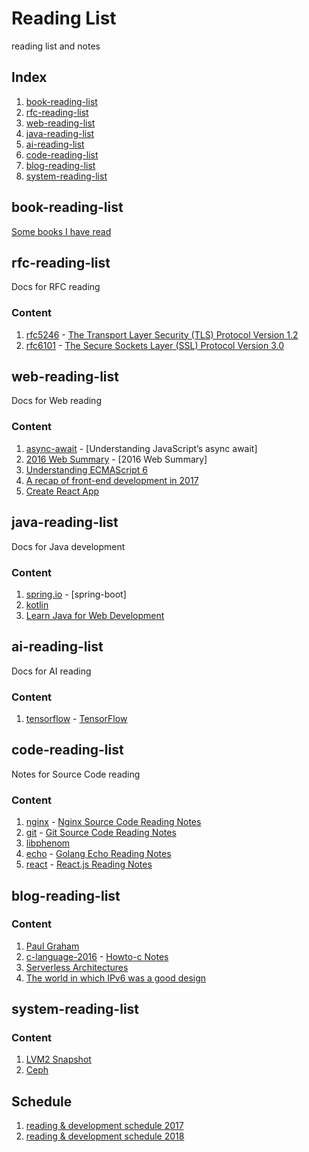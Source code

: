 # Reading List

reading list and notes

## Index

1. [book-reading-list](#book-reading-list)
1. [rfc-reading-list](#rfc-reading-list)
1. [web-reading-list](#web-reading-list)
1. [java-reading-list](#java-reading-list)
1. [ai-reading-list](#ai-reading-list)
1. [code-reading-list](#code-reading-list)
1. [blog-reading-list](#blog-reading-list)
1. [system-reading-list](#system-reading-list)

## book-reading-list

[Some books I have read](doc/book.md)

## rfc-reading-list

Docs for RFC reading

### Content

1. [rfc5246](https://tools.ietf.org/html/rfc5246) - [The Transport Layer Security (TLS) Protocol Version 1.2]()
1. [rfc6101](https://tools.ietf.org/html/rfc6101) - [The Secure Sockets Layer (SSL) Protocol Version 3.0]()

## web-reading-list

Docs for Web reading

### Content

1. [async-await](https://ponyfoo.com/articles/understanding-javascript-async-await) - [Understanding JavaScript’s async await]
1. [2016 Web Summary](http://mp.weixin.qq.com/s/eJuNKJA45rJRUlk-DQeJrw) - [2016 Web Summary]
1. [Understanding ECMAScript 6](https://github.com/nzakas/understandinges6)
1. [A recap of front-end development in 2017](https://levelup.gitconnected.com/a-recap-of-front-end-development-in-2017-7072ce99e727)
1. [Create React App](https://github.com/facebook/create-react-app/blob/master/packages/react-scripts/template/README.md)

## java-reading-list

Docs for Java development

### Content

1. [spring.io](https://spring.io/guides) - [spring-boot]
1. [kotlin](https://kotlinlang.org/docs/reference/)
1. [Learn Java for Web Development](www.pourzad.com/Programming/Learn%20Java%20for%20Web%20Development.pdf)

## ai-reading-list

Docs for AI reading

### Content

1. [tensorflow](https://www.tensorflow.org) - [TensorFlow]()

## code-reading-list

Notes for Source Code reading

### Content

1. [nginx](https://nginx.org) - [Nginx Source Code Reading Notes]()
1. [git](https://github.com/git/git) - [Git Source Code Reading Notes]()
1. [libphenom](https://github.com/facebook/libphenom.git)
1. [echo](https://github.com/labstack/echo) - [Golang Echo Reading Notes](doc/echo.md)
1. [react](https://github.com/facebook/react) - [React.js Reading Notes](doc/react.md)

## blog-reading-list

### Content

1. [Paul Graham](http://paulgraham.com/index.html)
1. [c-language-2016](https://matt.sh/howto-c) - [Howto-c Notes]()
1. [Serverless Architectures](https://martinfowler.com/articles/serverless.html)
1. [The world in which IPv6 was a good design](http://apenwarr.ca/log/?m=201708#10)

## system-reading-list

### Content

1. [LVM2 Snapshot](doc/snapshot.md)
1. [Ceph](https://github.com/ceph/ceph)

## Schedule

1. [reading & development schedule 2017](doc/schedule_2017.md)
1. [reading & development schedule 2018](doc/schedule_2018.md)
